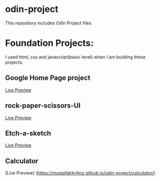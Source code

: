 # odin-project
This repository includes Odin Project files
# Foundation Projects: 
I used html, css and javascript(basic level) when I am building these projects.
## Google Home Page project 
[Live Preview](https://mustafatrkylmz.github.io/odin-project/google-home-page/)

## rock-paper-scissors-UI
[Live Preview](https://mustafatrkylmz.github.io/odin-project/rock-paper-sc%C4%B1ssors-UI/)

## Etch-a-sketch
[Live Preview](https://mustafatrkylmz.github.io/odin-project/etch-a-sketch/)
## Calculator
[Live Preview] (https://mustafatrkylmz.github.io/odin-project/calculator/)
